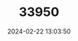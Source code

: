 ---
title: "33950"
category: "Xanthophyllum obscurum"
draft: false
date: 2024-02-22 13:03:50
languages:
  Indonesian: ["Mengkudu"]
  Undetermined: ["Nyalin"]
---